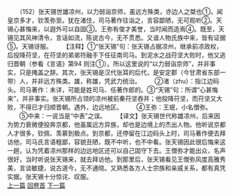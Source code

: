　　（152）张天锡世雄凉州，以力弱诣京师，虽远方殊类，亦边人之桀也①。闻皇京多才，钦羡弥至。犹在渚住，司马著作往诣之，言容鄙陋，无可观听②。天锡心甚悔来，以遐外可以自固③。王弥有俊才美誉，当时闻而造焉④。既至，天锡见其风神清令，言话如流，陈说古今，无不贯悉。又谙人物氏族中来，皆有证据⑤。天锡讶服。
　　【注释】①“张天锡”句：张天锡占据凉州，继承前凉政权，后投降苻坚，在苻坚的弟弟符融手下任征南司马。到泥水之战苻坚大败时，他又逃归晋朝（参看《言语》第94 则注①）。所以这里说的“以力弱诣京师”，并非事实，只是掩盖之辞。其次，张天锡是汉代张耳的后代，是安定郡（今甘肃省东部一带）人，并非远方殊类。雄，称雄，凭武力统治。
　　②渚（zhu）：指江边码头。司马著作：未详，可能是姓司马、任著作郎的。③“天锡”句：所谓“心甚悔来”，并非事实。张天锡所占领的凉州被前秦苻坚吞并；他投降苻坚，而苻坚又大败，不得已才归顺晋朝。遇外，边远地区。
　　④王弥：王珉，小名僧弥。
　　⑤中来：一说当是“中表”之误。
　　【译文】张天锡世代称雄凉州，后来因为势力衰微便投奔京都，他虽属远方异族，却也是边境上的杰出人物。他听说京都人才很多，钦佩、羡慕到极点。到京都，还停留在江边码头上时，司马著作便去拜访他，司马氏言语粗鄙，容貌丑陋，既不中听，也不中看。张天锡因此很后悔来这一趟，认为凭着凉州那样的边远地区还可以自己固守下去。王僧弥才能出众，名声很好，当时听说张天锡来，就去拜访他。到那里后，张天锡看见王僧弥风度高雅秀美，言谈敏捷，说古道今，无不通晓。又熟悉各方人士宗族和亲戚关系，都有真凭实据。张天锡十分惊诧、叹服。
<br>[上一篇](08_151) [回卷首](08_000) [下一篇](08_153)

